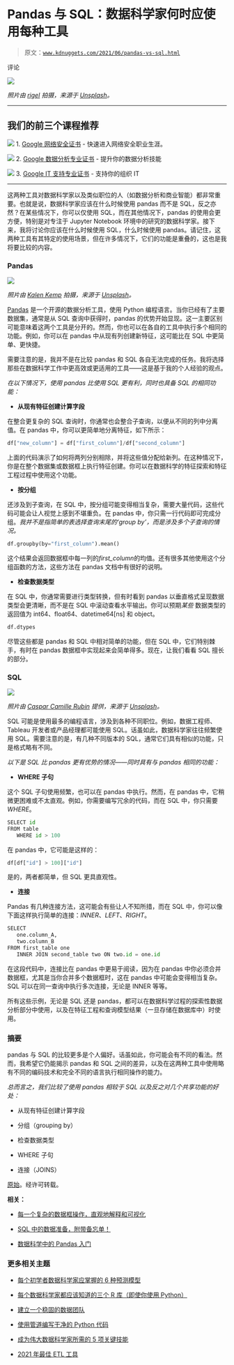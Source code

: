 # Pandas 与 SQL：数据科学家何时应使用每种工具

> 原文：[`www.kdnuggets.com/2021/06/pandas-vs-sql.html`](https://www.kdnuggets.com/2021/06/pandas-vs-sql.html)

评论

![](img/648f1b475c03aefcffcd00be9f15f684.png)

*照片由 [rigel](https://unsplash.com/@rigels?utm_source=unsplash&utm_medium=referral&utm_content=creditCopyText) 拍摄，来源于 [Unsplash](https://unsplash.com/s/photos/pandas?utm_source=unsplash&utm_medium=referral&utm_content=creditCopyText)。*

* * *

## 我们的前三个课程推荐

![](img/0244c01ba9267c002ef39d4907e0b8fb.png) 1\. [Google 网络安全证书](https://www.kdnuggets.com/google-cybersecurity) - 快速进入网络安全职业生涯。

![](img/e225c49c3c91745821c8c0368bf04711.png) 2\. [Google 数据分析专业证书](https://www.kdnuggets.com/google-data-analytics) - 提升你的数据分析技能

![](img/0244c01ba9267c002ef39d4907e0b8fb.png) 3\. [Google IT 支持专业证书](https://www.kdnuggets.com/google-itsupport) - 支持你的组织 IT

* * *

这两种工具对数据科学家以及类似职位的人（如数据分析和商业智能）都非常重要。也就是说，数据科学家应该在什么时候使用 pandas 而不是 SQL，反之亦然？在某些情况下，你可以仅使用 SQL，而在其他情况下，pandas 的使用会更方便，特别是对专注于 Jupyter Notebook 环境中的研究的数据科学家。接下来，我将讨论你应该在什么时候使用 SQL，什么时候使用 pandas。请记住，这两种工具有其特定的使用场景，但在许多情况下，它们的功能是重叠的，这也是我将要比较的内容。

### Pandas

![](img/822f89de117efec08505cec782d76784.png)

*照片由 [Kalen Kemp](https://unsplash.com/@kalenkempx?utm_source=unsplash&utm_medium=referral&utm_content=creditCopyText) 拍摄，来源于 [Unsplash](https://unsplash.com/s/photos/pandas?utm_source=unsplash&utm_medium=referral&utm_content=creditCopyText)。*

[Pandas](https://pandas.pydata.org/docs/index.html) 是一个开源的数据分析工具，使用 Python 编程语言。当你已经有了主要数据集，通常是从 SQL 查询中获得时，pandas 的优势开始显现。这一主要区别可能意味着这两个工具是分开的。然而，你也可以在各自的工具中执行多个相同的功能。例如，你可以在 pandas 中从现有列创建新特征，这可能比在 SQL 中更简单、更快捷。

需要注意的是，我并不是在比较 pandas 和 SQL 各自无法完成的任务。我将选择那些在数据科学工作中更高效或更适用的工具——这是基于我的个人经验的观点。

*在以下情况下，使用 pandas 比使用 SQL 更有利，同时也具备 SQL 的相同功能：*

+   **从现有特征创建计算字段**

在整合更复杂的 SQL 查询时，你通常也会整合子查询，以便从不同的列中分离值。在 pandas 中，你可以更简单地分离特征，如下所示：

```py
df["new_column"] = df["first_column"]/df["second_column"]

```

上面的代码演示了如何将两列分别相除，并将这些值分配给新列。在这种情况下，你是在整个数据集或数据框上执行特征创建。你可以在数据科学的特征探索和特征工程过程中使用这个功能。

+   **按分组**

还涉及到子查询，在 SQL 中，按分组可能变得相当复杂，需要大量代码，这些代码可能会让人视觉上感到不堪重负。在 pandas 中，你只需一行代码即可完成分组。*我并不是指简单的表选择查询末尾的‘group by’，而是涉及多个子查询的情况。*

```py
df.groupby(by="first_column").mean()

```

这个结果会返回数据框中每一列的*first_column*的均值。还有很多其他使用这个分组函数的方法，这些方法在 pandas 文档中有很好的说明。

+   **检查数据类型**

在 SQL 中，你通常需要进行类型转换，但有时看到 pandas 以垂直格式呈现数据类型会更清晰，而不是在 SQL 中滚动查看水平输出。你可以预期*某些* 数据类型的返回值为 int64、float64、datetime64[ns] 和 object。

```py
df.dtypes

```

尽管这些都是 pandas 和 SQL 中相对简单的功能，但在 SQL 中，它们特别棘手，有时在 pandas 数据框中实现起来会简单得多。现在，让我们看看 SQL 擅长的部分。

### SQL

![](img/77bba37ebf8e897c366cc573c2bff5fe.png)

*照片由 [Caspar Camille Rubin](https://unsplash.com/@casparrubin?utm_source=unsplash&utm_medium=referral&utm_content=creditCopyText) 提供，来源于 [Unsplash](https://unsplash.com/s/photos/query?utm_source=unsplash&utm_medium=referral&utm_content=creditCopyText)。*

SQL 可能是使用最多的编程语言，涉及到各种不同职位。例如，数据工程师、Tableau 开发者或产品经理都可能使用 SQL。话虽如此，数据科学家往往频繁使用 SQL。需要注意的是，有几种不同版本的 SQL，通常它们具有相似的功能，只是格式略有不同。

*以下是 SQL 比 pandas 更有优势的情况——同时具有与 pandas 相同的功能：*

+   **WHERE 子句**

这个 SQL 子句使用频繁，也可以在 pandas 中执行。然而，在 pandas 中，它稍微更困难或不太直观。例如，你需要编写冗余的代码，而在 SQL 中，你只需要*WHERE*。

```py
SELECT id
FROM table
   WHERE id > 100

```

在 pandas 中，它可能是这样的：

```py
df[df["id"] > 100]["id"]

```

是的，两者都简单，但 SQL 更具直观性。

+   **连接**

Pandas 有几种连接方法，这可能会有些让人不知所措，而在 SQL 中，你可以像下面这样执行简单的连接：*INNER*、*LEFT*、*RIGHT*。

```py
SELECT
   one.column_A,
   two.column_B
FROM first_table one
   INNER JOIN second_table two ON two.id = one.id

```

在这段代码中，连接比在 pandas 中更易于阅读，因为在 pandas 中你必须合并数据框，尤其是当你合并多个数据框时，这在 pandas 中可能会变得相当复杂。SQL 可以在同一查询中执行多次连接，无论是 INNER 等等。

所有这些示例，无论是 SQL 还是 pandas，都可以在数据科学过程的探索性数据分析部分中使用，以及在特征工程和查询模型结果（一旦存储在数据库中）时使用。

### 摘要

pandas 与 SQL 的比较更多是个人偏好。话虽如此，你可能会有不同的看法。然而，我希望它仍能揭示 pandas 和 SQL 之间的差异，以及在这两种工具中使用略有不同的编码技术和完全不同的语言执行相同操作的能力。

*总而言之，我们比较了使用 pandas 相较于 SQL 以及反之对几个共享功能的好处：*

+   从现有特征创建计算字段

+   分组（grouping by）

+   检查数据类型

+   WHERE 子句

+   连接（JOINS）

[原始](https://towardsdatascience.com/pandas-vs-sql-when-data-scientists-should-use-one-over-the-other-ba5f27a78e5d)。经许可转载。

**相关：**

+   [每一个复杂的数据框操作，直观地解释和可视化](https://www.kdnuggets.com/2020/11/dataframe-manipulation-explained-visualized.html)

+   [SQL 中的数据准备，附带备忘单！](https://www.kdnuggets.com/2021/05/data-preparation-sql-cheat-sheet.html)

+   [数据科学中的 Pandas 入门](https://www.kdnuggets.com/2020/06/introduction-pandas-data-science.html)

### 更多相关主题

+   [每个初学者数据科学家应掌握的 6 种预测模型](https://www.kdnuggets.com/2021/12/6-predictive-models-every-beginner-data-scientist-master.html)

+   [每个数据科学家都应该知道的三个 R 库（即使你使用 Python）](https://www.kdnuggets.com/2021/12/three-r-libraries-every-data-scientist-know-even-python.html)

+   [建立一个稳固的数据团队](https://www.kdnuggets.com/2021/12/build-solid-data-team.html)

+   [使用管道编写干净的 Python 代码](https://www.kdnuggets.com/2021/12/write-clean-python-code-pipes.html)

+   [成为伟大数据科学家所需的 5 项关键技能](https://www.kdnuggets.com/2021/12/5-key-skills-needed-become-great-data-scientist.html)

+   [2021 年最佳 ETL 工具](https://www.kdnuggets.com/2021/12/mozart-best-etl-tools-2021.html)
